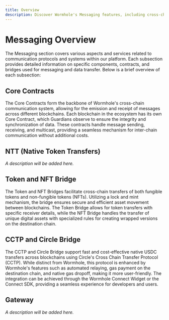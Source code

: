 ```yaml
---
title: Overview
description: Discover Wormhole's Messaging features, including cross-chain communication, token and NFT bridges, and the Circle Bridge integration.
---
```


# Messaging Overview

The Messaging section covers various aspects and services related to communication protocols and systems within our platform. Each subsection provides detailed information on specific components, contracts, and bridges used for messaging and data transfer. Below is a brief overview of each subsection:

## Core Contracts

The Core Contracts form the backbone of Wormhole's cross-chain communication system, allowing for the emission and receipt of messages across different blockchains. Each blockchain in the ecosystem has its own Core Contract, which Guardians observe to ensure the integrity and synchronization of data. These contracts handle message sending, receiving, and multicast, providing a seamless mechanism for inter-chain communication without additional costs.

## NTT (Native Token Transfers)
_A description will be added here._

## Token and NFT Bridge

The Token and NFT Bridges facilitate cross-chain transfers of both fungible tokens and non-fungible tokens (NFTs). Utilizing a lock and mint mechanism, the bridge ensures secure and efficient asset movement between blockchains. The Token Bridge allows for token transfers with specific receiver details, while the NFT Bridge handles the transfer of unique digital assets with specialized rules for creating wrapped versions on the destination chain.

## CCTP and Circle Bridge

The CCTP and Circle Bridge support fast and cost-effective native USDC transfers across blockchains using Circle's Cross Chain Transfer Protocol (CCTP). While distinct from Wormhole, this protocol is enhanced by Wormhole's features such as automated relaying, gas payment on the destination chain, and native gas dropoff, making it more user-friendly. The integration can be achieved through the Wormhole Connect Widget or the Connect SDK, providing a seamless experience for developers and users.

## Gateway
_A description will be added here._
